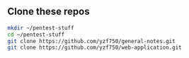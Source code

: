 Clone these repos
---------------------------------------------------------
```bash
mkdir ~/pentest-stuff
cd ~/pentest-stuff
git clone https://github.com/yzf750/general-notes.git
git clone https://github.com/yzf750/web-application.git

```
